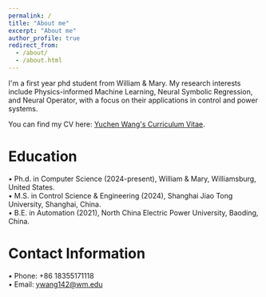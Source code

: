 ```yaml
---
permalink: /
title: "About me"
excerpt: "About me"
author_profile: true
redirect_from: 
  - /about/
  - /about.html
---
```


I'm a first year phd student from William & Mary. 
My research interests include Physics-informed Machine Learning, Neural Symbolic Regression, and Neural Operator, with a focus on their applications in control and power systems.

You can find my CV here: [Yuchen Wang's Curriculum Vitae](../assets/CV.pdf).

Education
======
•	Ph.d. in Computer Science (2024-present), William & Mary, Williamsburg, United States.<br>
•	M.S. in Control Science & Engineering (2024), Shanghai Jiao Tong University, Shanghai, China.<br>
•	B.E. in Automation (2021), North China Electric Power University, Baoding, China.

Contact Information
======
•	Phone: +86 18355171118 <br>
•	Email: ywang142@wm.edu
